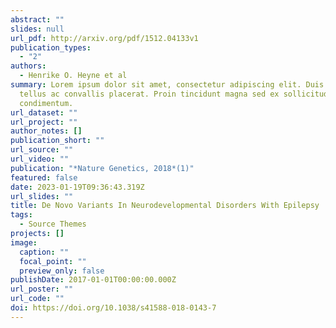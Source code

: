 ```yaml
---
abstract: ""
slides: null
url_pdf: http://arxiv.org/pdf/1512.04133v1
publication_types:
  - "2"
authors:
  - Henrike O. Heyne et al
summary: Lorem ipsum dolor sit amet, consectetur adipiscing elit. Duis posuere
  tellus ac convallis placerat. Proin tincidunt magna sed ex sollicitudin
  condimentum.
url_dataset: ""
url_project: ""
author_notes: []
publication_short: ""
url_source: ""
url_video: ""
publication: "*Nature Genetics, 2018*(1)"
featured: false
date: 2023-01-19T09:36:43.319Z
url_slides: ""
title: De Novo Variants In Neurodevelopmental Disorders With Epilepsy
tags:
  - Source Themes
projects: []
image:
  caption: ""
  focal_point: ""
  preview_only: false
publishDate: 2017-01-01T00:00:00.000Z
url_poster: ""
url_code: ""
doi: https://doi.org/10.1038/s41588-018-0143-7
---
```

